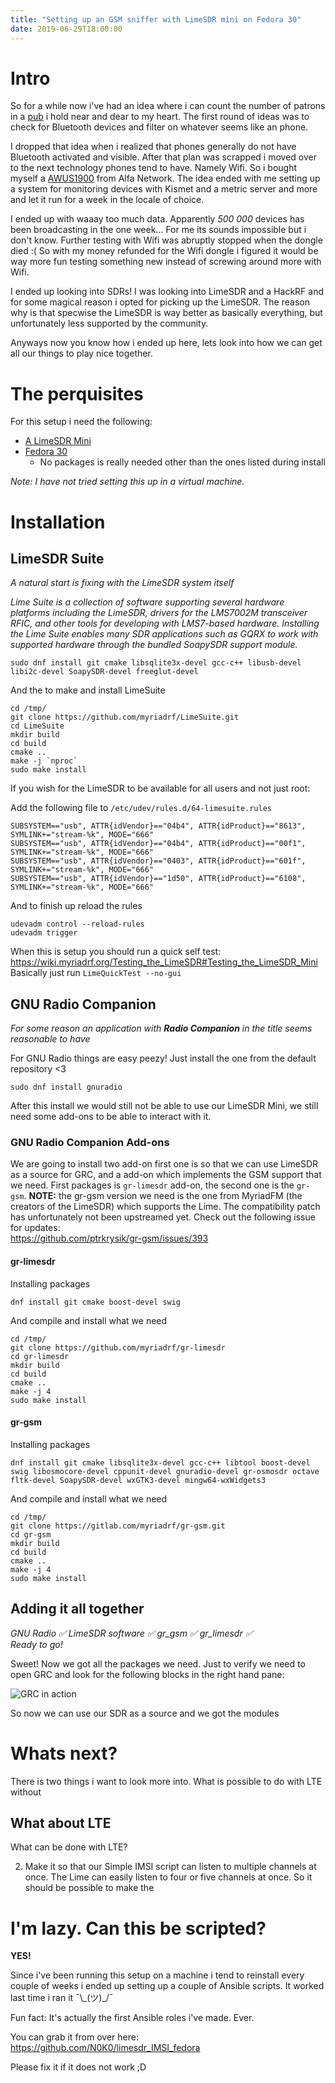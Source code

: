```yaml
---
title: "Setting up an GSM sniffer with LimeSDR mini on Fedora 30"
date: 2019-06-29T18:00:00
---
```


# Intro

So for a while now i've had an idea where i can count the number of patrons in a [pub](https://cyb.no/) i hold near and dear to my heart.
The first round of ideas was to check for Bluetooth devices and filter on whatever seems like an phone.

I dropped that idea when i realized that phones generally do not have Bluetooth activated and visible.
After that plan was scrapped i moved over to the next technology phones tend to have. Namely Wifi.
So i bought myself a [AWUS1900](https://www.alfa.com.tw/service_1_detail/15.htm) from Alfa Network.
The idea ended with me setting up a system for monitoring devices with Kismet and a metric server and more and let it run for a week in the locale of choice.

I ended up with waaay too much data. Apparently _500 000_ devices has been broadcasting in the one week... For me its sounds impossible but i don't know.
Further testing with Wifi was abruptly stopped when the dongle died :(
So with my money refunded for the Wifi dongle i figured it would be way more fun testing something new instead of screwing around more with Wifi.

I ended up looking into SDRs! I was looking into LimeSDR and a HackRF and for some magical reason i opted for picking up the LimeSDR.
The reason why is that specwise the LimeSDR is way better as basically everything, but unfortunately less supported by the community.

Anyways now you know how i ended up here, lets look into how we can get all our things to play nice together.



# The perquisites

For this setup i need the following:

* [A LimeSDR Mini](https://www.crowdsupply.com/lime-micro/limesdr-mini)
* [Fedora 30](https://getfedora.org/en/workstation/download/)
    * No packages is really needed other than the ones listed during install

*Note: I have not tried setting this up in a virtual machine.*

# Installation

## LimeSDR Suite
*A natural start is fixing with the LimeSDR system itself*


*Lime Suite is a collection of software supporting several hardware platforms including the LimeSDR,
drivers for the LMS7002M transceiver RFIC, and other tools for developing with LMS7-based hardware. 
Installing the Lime Suite enables many SDR applications such as GQRX to work with supported hardware through the bundled SoapySDR support module.*

```
sudo dnf install git cmake libsqlite3x-devel gcc-c++ libusb-devel libi2c-devel SoapySDR-devel freeglut-devel
```

And the to make and install LimeSuite
```
cd /tmp/
git clone https://github.com/myriadrf/LimeSuite.git
cd LimeSuite
mkdir build
cd build
cmake ..
make -j `nproc`
sudo make install
```

If you wish for the LimeSDR to be available for all users and not just root:

Add the following file to `/etc/udev/rules.d/64-limesuite.rules`
```
SUBSYSTEM=="usb", ATTR{idVendor}=="04b4", ATTR{idProduct}=="8613", SYMLINK+="stream-%k", MODE="666"
SUBSYSTEM=="usb", ATTR{idVendor}=="04b4", ATTR{idProduct}=="00f1", SYMLINK+="stream-%k", MODE="666"
SUBSYSTEM=="usb", ATTR{idVendor}=="0403", ATTR{idProduct}=="601f", SYMLINK+="stream-%k", MODE="666"
SUBSYSTEM=="usb", ATTR{idVendor}=="1d50", ATTR{idProduct}=="6108", SYMLINK+="stream-%k", MODE="666"
```

And to finish up reload the rules
```
udevadm control --reload-rules
udevadm trigger
```


When this is setup you should run a quick self test:  
https://wiki.myriadrf.org/Testing_the_LimeSDR#Testing_the_LimeSDR_Mini  
Basically just run `LimeQuickTest --no-gui`


## GNU Radio Companion
*For some reason an application with __Radio Companion__ in the title seems reasonable to have*

For GNU Radio things are easy peezy! Just install the one from the default repository <3

```
sudo dnf install gnuradio
```

After this install we would still not be able to use our LimeSDR Mini, we still need some add-ons to be able to interact with it.

### GNU Radio Companion Add-ons

We are going to install two add-on first one is so that we can use LimeSDR as a source for GRC, and a add-on which implements the GSM support that we need.
First packages is `gr-limesdr` add-on, the second one is the `gr-gsm`. 
**NOTE:** the gr-gsm version we need is the one from MyriadFM (the creators of the LimeSDR) which supports the Lime. 
The compatibility patch has unfortunately not been upstreamed yet. Check out the following issue for updates:  
https://github.com/ptrkrysik/gr-gsm/issues/393


#### gr-limesdr

Installing packages

```
dnf install git cmake boost-devel swig
```


And compile and install what we need

```
cd /tmp/
git clone https://github.com/myriadrf/gr-limesdr
cd gr-limesdr
mkdir build
cd build
cmake ..
make -j 4
sudo make install
```

#### gr-gsm

Installing packages
```
dnf install git cmake libsqlite3x-devel gcc-c++ libtool boost-devel swig libosmocore-devel cppunit-devel gnuradio-devel gr-osmosdr octave fltk-devel SoapySDR-devel wxGTK3-devel mingw64-wxWidgets3
```

And compile and install what we need
```
cd /tmp/
git clone https://gitlab.com/myriadrf/gr-gsm.git
cd gr-gsm
mkdir build
cd build
cmake ..
make -j 4
sudo make install
```


## Adding it all together
_GNU Radio ✅ LimeSDR software ✅ gr\_gsm ✅ gr\_limesdr ✅_  
_Ready to go!_

Sweet! Now we got all the packages we need. Just to verify we need to open GRC and look for the following blocks in the right hand pane:

![GRC in action](/images/grc.png)

So now we can use our SDR as a source and we got the modules 


# Whats next?

There is two things i want to look more into.
What is possible to do with LTE without 

## What about LTE
What can be done with LTE?

2) Make it so that our Simple IMSI script can listen to multiple channels at once. The Lime can easily listen to four or five channels at once.
So it should be possible to make the 

# I'm lazy. Can this be scripted?

**YES!**

Since i've been running this setup on a machine i tend to reinstall every couple of weeks i ended up setting up a couple
of Ansible scripts. It worked last time i ran it ¯\\\_(ツ)\_/¯

Fun fact: It's actually the first Ansible roles i've made. Ever.

You can grab it from over here: https://github.com/N0K0/limesdr_IMSI_fedora

Please fix it if it does not work ;D